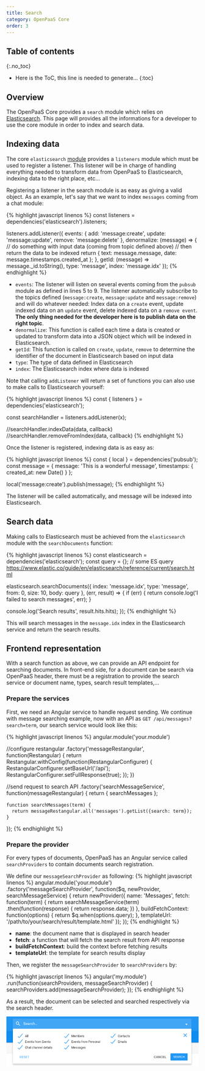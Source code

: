 ```yaml
---
title: Search
category: OpenPaaS Core
order: 3
---
```


## Table of contents
{:.no_toc}

* Here is the ToC, this line is needed to generate...
{:toc}

## Overview

The OpenPaaS Core provides a `search` module which relies on [Elasticsearch](https://www.elastic.co/products/elasticsearch).
This page will provides all the informations for a developer to use the core module in order to index and search data.

## Indexing data

The core `elasticsearch` [module](https://ci.linagora.com/linagora/lgs/openpaas/esn/tree/master/backend/core/elasticsearch) provides a `listeners` module which must be used to register a listener. This listener will be in charge of handling everything needed to transform data from OpenPaaS to Elasticsearch, indexing data to the right place, etc...

Registering a listener in the search module is as easy as giving a valid object. As an example, let's say that we want to index `messages` coming from a chat module:

{% highlight javascript linenos %}
const listeners = dependencies('elasticsearch').listeners;

listeners.addListener({
  events: {
    add: 'message:create',
    update: 'message:update',
    remove: 'message:delete'
  },
  denormalize: (message) => {
    // do something with input data (coming from topic defined above)
    // then return the data to be indexed
    return {
      text: message.message,
      date: message.timestamps.created_at
    };
  },
  getId: (message) => message._id.toString(),
  type: 'message',
  index: 'message.idx'
});
{% endhighlight %}

- `events`: The listener will listen on several events coming from the `pubsub` module as defined in lines 5 to 9. The listener automatically subscribe to the topics defined (`message:create`, `message:update` and `message:remove`) and will do whatever needed: Index data on a `create` event, update indexed data on an `update` event, delete indexed data on a `remove event`. **The only thing needed for the developer here is to publish data on the right topic**.
- `denormalize`: This function is called each time a data is created or updated to transform data into a JSON object which will be indexed in Elasticsearch.
- `getId`: This function is called on `create`, `update`, `remove` to determine the identifier of the document in Elasticsearch based on input data
- `type`: The type of data defined in Elasticsearch
- `index`: The Elasticsearch index where data is indexed

Note that calling `addListener` will return a set of functions you can also use to make calls to Elasticsearch yourself:

{% highlight javascript linenos %}
const { listeners } = dependencies('elasticsearch');

const searchHandler = listeners.addListener(x);

//searchHandler.indexData(data, callback)
//searchHandler.removeFromIndex(data, callback)
{% endhighlight %}

Once the listener is registered, indexing data is as easy as:

{% highlight javascript linenos %}
const { local } = dependencies('pubsub');
const message = {
  message: 'This is a wonderful message',
  timestamps: {
    created_at: new Date()
  }
};

local('message:create').publish(message);
{% endhighlight %}

The listener will be called automatically, and message will be indexed into Elasticsearch.

## Search data

Making calls to Elasticsearch must be achieved from the `elasticsearch` module with the `searchDocuments` function:

{% highlight javascript linenos %}
const elasticsearch = dependencies('elasticsearch');
const query = {}; // some ES query https://www.elastic.co/guide/en/elasticsearch/reference/current/search.html

elasticsearch.searchDocuments({
  index: 'message.idx',
  type: 'message',
  from: 0,
  size: 10,
  body: query
}, (err, result) => {
  if (err) {
    return console.log('I failed to search messages', err);
  }

  console.log('Search results', result.hits.hits);
});
{% endhighlight %}

This will search messages in the `message.idx` index in the Elasticsearch service and return the search results.

## Frontend representation

With a search function as above, we can provide an API endpoint for searching documents. In front-end side, for a document can be search via OpenPaaS header, there must be a registration to provide the search service or document name, types, search result templates,...

### Prepare the services
First, we need an Angular service to handle request sending. We continue with message searching example, now with an API as `GET /api/messages?search=term`, our search service would look like this:

{% highlight javascript linenos %}
angular.module('your.module')

  //configure restangular
  .factory('messageRestangular', function(Restangular) {
    return Restangular.withConfig(function(RestangularConfigurer) {
      RestangularConfigurer.setBaseUrl('/api');
      RestangularConfigurer.setFullResponse(true);
    });
  })

  //send request to search API
  .factory('searchMessageService', function(messageRestangular) {
    return {
      searchMessages
    };

    function searchMessages(term) {
      return messageRestangular.all('messages').getList({search: term});
    }
  });
{% endhighlight %}

### Prepare the provider
For every types of documents, OpenPaaS has an Angular service called `searchProviders` to contain documents search registration.

We define our `messageSearchProvider` as following:
{% highlight javascript linenos %}
angular.module('your.module')
  .factory('messageSearchProvider', function($q, newProvider, searchMessageService) {
    return newProvider({
      name: 'Messages',
      fetch: function(term) {
        return searchMessageService(term)
          .then(function(response) {
            return response.data;
          })
      },
      buildFetchContext: function(options) {
        return $q.when(options.query);
      },
      templateUrl: '/path/to/your/search/result/template.html'
    });
  });
{% endhighlight %}

- __name__: the document name that is displayed in search header
- __fetch__: a function that will fetch the search result from API response
- __buildFetchContext__: build the context before fetching results
- __templateUrl__: the template for search results display

Then, we register the `messageSearchProvider` to `searchProviders` by:

{% highlight javascript linenos %}
angular('my.module')
  .run(function(searchProviders, messageSearchProvider) {
    searchProviders.add(messageSearchProvider);
  });
{% endhighlight %}

As a result, the document can be selected and searched respectively via the search header.

![Search header](/images/modules/core/search-header.png)
